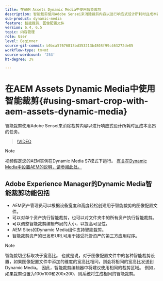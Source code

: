 ```yaml
---
title: 在AEM Assets Dynamic Media中使用智能裁剪
description: 智能裁剪使用Adobe Sensei来消除裁剪内容以进行响应式设计所耗时且成本高昂的任务。
sub-product: dynamic-media
feature: 智能裁剪、图像配置文件
version: 6.4, 6.5
topic: 内容管理
role: User
level: Beginner
source-git-commit: b0bca57676813bd353213b4808f99c463272de85
workflow-type: tm+mt
source-wordcount: '253'
ht-degree: 3%

---
```



# 在AEM Assets Dynamic Media中使用智能裁剪{#using-smart-crop-with-aem-assets-dynamic-media}

智能裁剪使用Adobe Sensei来消除裁剪内容以进行响应式设计所耗时且成本高昂的任务。

>[!VIDEO](https://video.tv.adobe.com/v/21519/)

>[!NOTE]
>
>视频假定您的AEM实例在Dynamic Media S7模式下运行。 [有关在Dynamic Media中设置AEM的说明，请参阅此处。](https://helpx.adobe.com/cn/experience-manager/6-3/assets/using/config-dynamic-fp-14410.html)

## Adobe Experience Manager的Dynamic Media智能裁剪功能包括

* AEM资产管理员可以根据设备宽度和高度轻松创建用于智能裁剪的图像配置文件。
* 可以对单个资产执行智能裁剪，也可以对文件夹中的所有资产执行智能裁剪。
* 可以调整智能裁剪编辑布局的大小，以提高可见性。
* AEM Sites的Dynamic Media组件支持智能裁剪。
* 智能裁剪资产的已发布URL可用于接受托管资产的第三方应用程序。

>[!NOTE]
>
>智能裁切坐标取决于宽高比。 也就是说，对于图像配置文件中的各种智能裁剪设置，如果图像配置文件中添加的维度的宽高比相同，则会将相同的宽高比发送到Dynamic Media。 因此，智能裁剪编辑器中将建议使用相同的裁剪区域。 例如，如果裁剪设置为100x100和200x200，则系统将生成相同的智能裁剪。
